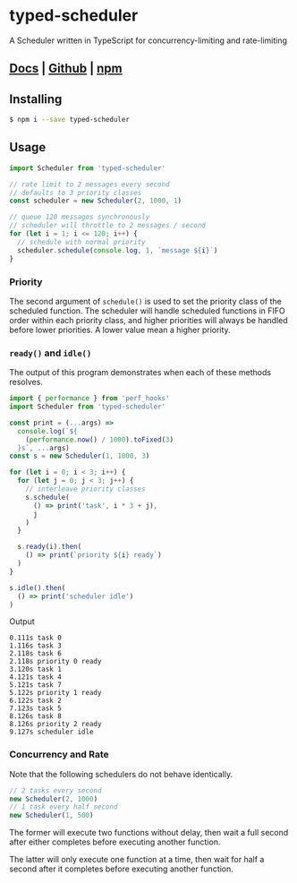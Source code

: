 # typed-scheduler
A Scheduler written in TypeScript for concurrency-limiting and rate-limiting

## [Docs][1] | [Github][2] | [npm][3]

[1]: https://patrickroberts.github.io/typed-scheduler
[2]: https://github.com/patrickroberts/typed-scheduler
[3]: https://www.npmjs.com/package/typed-scheduler

## Installing

```sh
$ npm i --save typed-scheduler
```

## Usage

```ts
import Scheduler from 'typed-scheduler'

// rate limit to 2 messages every second
// defaults to 3 priority classes
const scheduler = new Scheduler(2, 1000, 1)

// queue 120 messages synchronously
// scheduler will throttle to 2 messages / second
for (let i = 1; i <= 120; i++) {
  // schedule with normal priority
  scheduler.schedule(console.log, 1, `message ${i}`)
}
```

### Priority
The second argument of `schedule()` is used to set the priority class of the scheduled function. The scheduler will handle scheduled functions in FIFO order within each priority class, and higher priorities will always be handled before lower priorities. A lower value mean a higher priority.

### `ready()` and `idle()`
The output of this program demonstrates when each of these methods resolves.

```ts
import { performance } from 'perf_hooks'
import Scheduler from 'typed-scheduler'

const print = (...args) =>
  console.log(`${
    (performance.now() / 1000).toFixed(3)
  }s`, ...args)
const s = new Scheduler(1, 1000, 3)

for (let i = 0; i < 3; i++) {
  for (let j = 0; j < 3; j++) {
    // interleave priority classes
    s.schedule(
      () => print('task', i * 3 + j),
      j
    )
  }

  s.ready(i).then(
    () => print(`priority ${i} ready`)
  )
}

s.idle().then(
  () => print('scheduler idle')
)
```

Output

```
0.111s task 0
1.116s task 3
2.118s task 6
2.118s priority 0 ready
3.120s task 1
4.121s task 4
5.121s task 7
5.122s priority 1 ready
6.122s task 2
7.123s task 5
8.126s task 8
8.126s priority 2 ready
9.127s scheduler idle
```

### Concurrency and Rate
Note that the following schedulers do not behave identically.

```ts
// 2 tasks every second
new Scheduler(2, 1000)
// 1 task every half second
new Scheduler(1, 500)
```

The former will execute two functions without delay, then wait a full second after either completes before executing another function.

The latter will only execute one function at a time, then wait for half a second after it completes before executing another function.
